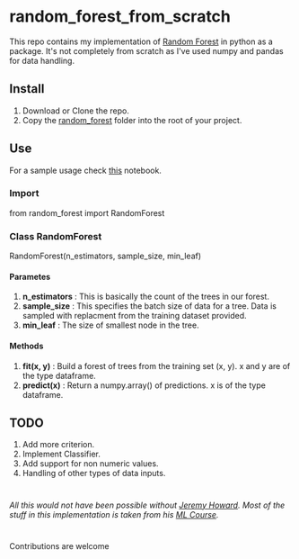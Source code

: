 # random_forest_from_scratch
This repo contains my implementation of [Random Forest](https://en.wikipedia.org/wiki/Random_forest) in python as a package. It's not completely from scratch as I've used numpy and pandas for data handling.

## Install
1. Download or Clone the repo.
2. Copy the [random_forest](https://github.com/geekyJock8/random_forest_from_scratch/tree/master/random_forest) folder into the root of your project.

## Use
For a sample usage check [this](https://github.com/geekyJock8/random_forest_from_scratch/blob/master/how_to_use.ipynb) notebook.
### Import
from random_forest import RandomForest
### Class RandomForest
RandomForest(n_estimators, sample_size, min_leaf)
#### Parametes
1. **n_estimators** : This is basically the count of the trees in our forest.
2. **sample_size** : This specifies the batch size of data for a tree. Data is sampled with replacment from the training dataset provided.
3. **min_leaf** : The size of smallest node in the tree.
#### Methods
1. **fit(x, y)** : Build a forest of trees from the training set (x, y). x and y are of the type dataframe.
2. **predict(x)** : Return a numpy.array() of predictions. x is of the type dataframe.

## TODO
1. Add more criterion.
2. Implement Classifier.
3. Add support for non numeric values.
4. Handling of other types of data inputs.

#
*All this would not have been possible without [Jeremy Howard](https://twitter.com/jeremyphoward?lang=en). Most of the stuff in this implementation is taken from his [ML Course](http://course18.fast.ai/ml.html).*

#
Contributions are welcome
